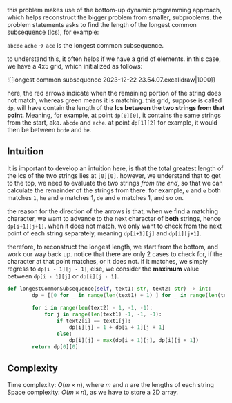  this problem makes use of the bottom-up dynamic programming approach, which helps reconstruct the bigger problem from smaller, subproblems. the problem statements asks to find the length of the longest common subsequence (lcs), for example: 

`abcde`
`ache`
-> `ace` is the longest common subsequence. 

to understand this, it often helps if we have a grid of elements. in this case, we have a 4x5 grid, which initialized as follows: 

![[longest common subsequence 2023-12-22 23.54.07.excalidraw|1000]]

here, the red arrows indicate when the remaining portion of the string does not match, whereas green means it is matching. this grid, suppose is called `dp`, will have contain the length of the **lcs between the two strings from that point**. Meaning, for example, at point `dp[0][0]`, it contains the same strings from the start, aka. `abcde` and `ache`. at point `dp[1][2]` for example, it would then be between `bcde` and `he`. 

## Intuition
It is important to develop an intuition here, is that the total greatest length of the lcs of the two strings lies at `[0][0]`. however, we understand that to get to the top, we need to evaluate the two strings *from the end*, so that we can calculate the remainder of the strings from there. for example, `e` and `e` both matches `1`, `he` and `e` matches 1, `de` and `e` matches 1, and so on. 

the reason for the direction of the arrows is that, when we find a matching character, we want to advance to the next character of **both** strings, hence `dp[i+1][j+1]`. when it does not match, we only want to check from the next point of each string separately, meaning `dp[i+1][j]` and `dp[i][j+1]`. 

therefore, to reconstruct the longest length, we start from the bottom, and work our way back up. notice that there are only 2 cases to check for, if the character at that point matches, or it does not. if it matches, we simply regress to `dp[i - 1][j - 1]`, else, we consider the **maximum** value between `dp[i - 1][j]` or `dp[i][j - 1]`. 


```python
def longestCommonSubsequence(self, text1: str, text2: str) -> int:
        dp = [[0 for _ in range(len(text1) + 1) ] for _ in range(len(text2) + 1)]
        
        for i in range(len(text2) - 1, -1, -1):
            for j in range(len(text1) -1, -1, -1):
                if text2[i] == text1[j]:
                    dp[i][j] = 1 + dp[i + 1][j + 1]
                else:
                    dp[i][j] = max(dp[i + 1][j], dp[i][j + 1])
        return dp[0][0]
```

## Complexity
Time complexity: $O(m \times n)$, where $m$ and $n$ are the lengths of each string
Space complexity: $O(m \times n)$, as we have to store a 2D array.